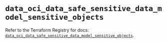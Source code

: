 # `data_oci_data_safe_sensitive_data_model_sensitive_objects`

Refer to the Terraform Registry for docs: [`data_oci_data_safe_sensitive_data_model_sensitive_objects`](https://registry.terraform.io/providers/hashicorp/oci/7.19.0/docs/data-sources/data_safe_sensitive_data_model_sensitive_objects).
